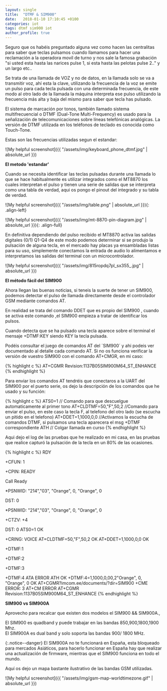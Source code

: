 ```yaml
---
layout: single
title:  "DTMF & SIM900"
date:   2018-01-10 17:10:45 +0100
categories: iot
tags: dtmf sim900 iot 
author_profile: true
---
```


Seguro que  os habéis preguntado alguna vez como hacen las centralitas para saber que teclas pulsamos cuando llamamos para hacer una reclamación a la operadora movil de turno y nos sale la famosa grabación "si usted esta hasta las narices pulse 1, si esta hasta las pelotas pulse 2.." y un largo etc..

Se trata de una llamada de VOZ y no de datos, en la llamada solo se va a transmitir voz, ahí esta la clave,  utilizando la frecuencia de la voz se  emite un pulso para cada tecla pulsada con una determinada frecuencia, de este modo al otro lado de la llamada la máquina interpreta ese pulso utilizando la frecuencia más alta y baja del mismo  para saber que tecla has pulsado. 

El sistema de marcación por tonos, también llamado sistema multifrecuencial o DTMF (Dual-Tone Multi-Frequency) es usado para la señalización de telecomunicaciones sobre líneas telefónicas analógicas. La versión de DTMF utilizada en los teléfonos de teclado es conocida como Touch-Tone.

Estas son las frecuencias utilizadas segun el estandar:

![My helpful screenshot]({{ "/assets/img/keyboard_phone_dtmf.jpg" | absolute_url }})

<strong>El metodo 'estandar'</strong>

Cuando se necesita identificar las teclas pulsadas durante una llamada lo que se hace habitualmente es utilizar integrados como el MT8870 los cuales interpretan el pulso y tienen una serie de salidas que se interpreta como una tabla de verdad, aqui os pongo el pinout del integrado  y su tabla de verdad.

![My helpful screenshot]({{ "/assets/img/table.png" | absolute_url }}){: .align-left}

![My helpful screenshot]({{ "/assets/img/mt-8870-pin-diagram.jpg" | absolute_url }}){: .align-full}

En definitiva dependiendo del pulso recibido el MT8870 activa las salidas digitales (0/1) Q1-Q4 de este modo podemos determinar si se produjo la pulsación de alguna tecla, en el mercado hay placas ya ensambladas listas para su uso, simplemente conectamos la entrada de audio lo alimentamos e interpretamos las salidas del terminal con un microcontrolador.

![My helpful screenshot]({{ "/assets/img/815ropdq7pl_sx355_.jpg" | absolute_url }})

<strong>El método fácil del SIM900</strong>


Ahora llegan las buenas noticias, si teneis la suerte de tener un SIM900, podemos detectar el pulso de llamada directamente desde el controlador GSM mediante comandos AT. 

En realidad se trata del comando DDET que es propio del SIM900 , cuando se activa este comando ,el SIM900 empieza a tratar de identificar los pulsos.

Cuando detecta que se ha pulsado una tecla aparece sobre el terminal el mensaje +DTMF:KEY siendo KEY la tecla pulsada. 

Podéis consultar el juego de comandos AT del ´SIM900´ y ahi podeis ver documentado al detalle cada comando AT. Si no os funciona verificar la versión de vuestro SIM900 con el comando AT+CMGR, en mi caso:

{% highlight c %}
AT+CGMR
Revision:1137B05SIM900M64_ST_ENHANCE
{% endhighlight %}

Para enviar los comandos AT tendréis que conectaros a la UART del SIM900 por el puerto serie, os dejo la descripción de los comandos que he usado y su función:

{% highlight c %}
ATS0=1 // Comando para que descuelgue automaticamente al primer tono
AT+CLDTMF=50,"F",50,2 //Comando para enviar el pulso, en este caso la tecla F, al telefono del otro lado (se escucha un pitido en el telefono)
AT+DDET=1,1000,0,0 //Activamos la escucha de comandos DTMF, si pulsamos una tecla aparecera el msg +DTMF correspondiente
ATH // Colgar llamada en curso
{% endhighlight %}

Aqui dejo el log de las pruebas que he realizado en mi casa, en las pruebas que realice capturó la pulsación de la tecla en un 80% de las ocasiones.

{% highlight c %}
RDY

+CFUN: 1

+CPIN: READY

Call Ready

*PSNWID: "214","03", "Orange", 0, "Orange", 0

DST: 0

*PSNWID: "214","03", "Orange", 0, "Orange", 0

+CTZV: +4

DST: 0
ATS0=1
OK

+CRING: VOICE
AT+CLDTMF=50,"F",50,2
OK
AT+DDET=1,1000,0,0
OK

+DTMF:1

+DTMF:2

+DTMF:3

+DTMF:4
ATA
ERROR
ATH
OK
+DTMF:4=1,1000,0,00,2"Orange", 0, "Orange", 0
OK
AT+CGMR?imcom.ee/documents/?dir=SIM900
+CME ERROR: 3
AT+CM
ERROR
AT+CGMR
Revision:1137B05SIM900M64_ST_ENHANCE
{% endhighlight %}


<strong>SIM900 vs SIM900A</strong>

Aprovecho para recalcar que existen dos modelos el SIM900 && SIM900A., 

El SIM900 es quadband y puede trabajar en las bandas 850,900,1800,1900 Mhz.<br/>
El SIM900A es dual band y solo soporta las bandas 900/ 1800 MHz. 

{:.notice--danger}
El SIM900A no te funcionará en España, esta bloqueado para mercados Asiáticos, para hacerlo funcionar en España  hay que realizar una actualización de  firmware, mientras que el SIM900 funciona en todo el mundo.

Aquí os dejo un mapa bastante ilustrativo de las bandas GSM utilizadas.

![My helpful screenshot]({{ "/assets/img/gsm-map-worldtimezone.gif" | absolute_url }})


[jekyll-docs]: https://jekyllrb.com/docs/home
[jekyll-gh]:   https://github.com/jekyll/jekyll
[jekyll-talk]: https://talk.jekyllrb.com/
